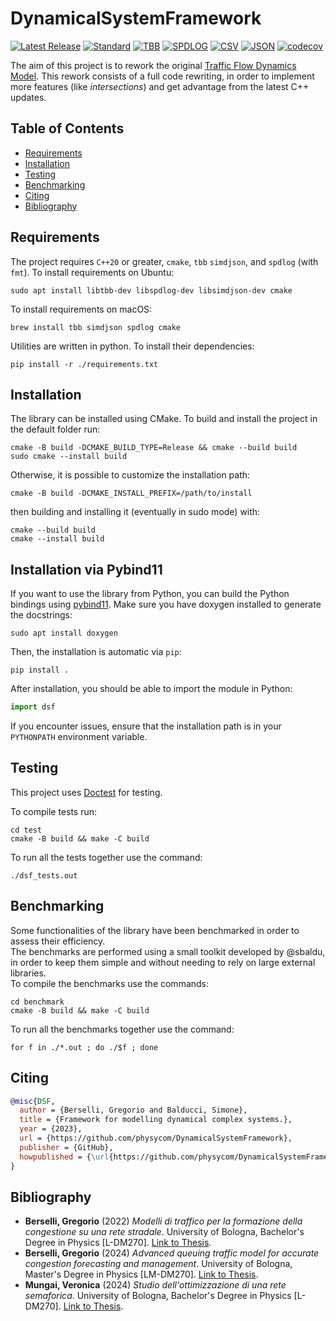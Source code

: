 # DynamicalSystemFramework
[![Latest Release](https://img.shields.io/github/v/release/physycom/DynamicalSystemFramework)](https://github.com/physycom/DynamicalSystemFramework/releases/latest)
[![Standard](https://img.shields.io/badge/C%2B%2B-20/23-blue.svg)](https://en.wikipedia.org/wiki/C%2B%2B#Standardization)
[![TBB](https://img.shields.io/badge/TBB-2021.11.0-blue.svg)](https://github.com/oneapi-src/oneTBB)
[![SPDLOG](https://img.shields.io/badge/spdlog-1.12.0-blue.svg)](https://github.com/gabime/spdlog)
[![CSV](https://img.shields.io/badge/CSVparser-2.3.0-blue.svg)](https://github.com/vincentlaucsb/csv-parser)
[![JSON](https://img.shields.io/badge/simdjson-3.6.4-blue.svg)](https://github.com/simdjson/simdjson)
[![codecov](https://codecov.io/gh/physycom/DynamicalSystemFramework/graph/badge.svg?token=JV53J6IUJ3)](https://codecov.io/gh/physycom/DynamicalSystemFramework)

The aim of this project is to rework the original [Traffic Flow Dynamics Model](https://github.com/Grufoony/TrafficFlowDynamicsModel).
This rework consists of a full code rewriting, in order to implement more features (like *intersections*) and get advantage from the latest C++ updates.

## Table of Contents
- [Requirements](#requirements)
- [Installation](#installation)
- [Testing](#testing)
- [Benchmarking](#benchmarking)
- [Citing](#citing)
- [Bibliography](#bibliography)

## Requirements

The project requires `C++20` or greater, `cmake`, `tbb` `simdjson`, and `spdlog` (with `fmt`).
To install requirements on Ubuntu:
```shell
sudo apt install libtbb-dev libspdlog-dev libsimdjson-dev cmake
```
To install requirements on macOS:
```shell
brew install tbb simdjson spdlog cmake
```

Utilities are written in python. To install their dependencies:
```shell
pip install -r ./requirements.txt
```

## Installation
The library can be installed using CMake. To build and install the project in the default folder run:
```shell
cmake -B build -DCMAKE_BUILD_TYPE=Release && cmake --build build
sudo cmake --install build
```
Otherwise, it is possible to customize the installation path:
```shell
cmake -B build -DCMAKE_INSTALL_PREFIX=/path/to/install
```
then building and installing it (eventually in sudo mode) with:
```shell
cmake --build build
cmake --install build
```

## Installation via Pybind11
If you want to use the library from Python, you can build the Python bindings using [pybind11](https://github.com/pybind/pybind11). Make sure you have doxygen installed to generate the docstrings:
```shell
sudo apt install doxygen
```

Then, the installation is automatic via `pip`:
```shell
pip install .
```

After installation, you should be able to import the module in Python:
```python
import dsf
```

If you encounter issues, ensure that the installation path is in your `PYTHONPATH` environment variable.

## Testing
This project uses [Doctest](https://github.com/doctest/doctest) for testing.

To compile tests run:
```shell
cd test
cmake -B build && make -C build
```
To run all the tests together use the command:
```shell
./dsf_tests.out
```

## Benchmarking
Some functionalities of the library have been benchmarked in order to assess their efficiency.  
The benchmarks are performed using a small toolkit developed by @sbaldu, in order to keep them simple and
without needing to rely on large external libraries.  
To compile the benchmarks use the commands:
```shell
cd benchmark
cmake -B build && make -C build
```
To run all the benchmarks together use the command:
```shell
for f in ./*.out ; do ./$f ; done
```

## Citing

```BibTex
@misc{DSF,
  author = {Berselli, Gregorio and Balducci, Simone},
  title = {Framework for modelling dynamical complex systems.},
  year = {2023},
  url = {https://github.com/physycom/DynamicalSystemFramework},
  publisher = {GitHub},
  howpublished = {\url{https://github.com/physycom/DynamicalSystemFramework}}
}
```

## Bibliography
- **Berselli, Gregorio** (2022) *Modelli di traffico per la formazione della congestione su una rete stradale*. University of Bologna, Bachelor's Degree in Physics [L-DM270]. [Link to Thesis](https://amslaurea.unibo.it/id/eprint/26332/).
- **Berselli, Gregorio** (2024) *Advanced queuing traffic model for accurate congestion forecasting and management*. University of Bologna, Master's Degree in Physics [LM-DM270]. [Link to Thesis](https://amslaurea.unibo.it/id/eprint/32191/).
- **Mungai, Veronica** (2024) *Studio dell'ottimizzazione di una rete semaforica*. University of Bologna, Bachelor's Degree in Physics [L-DM270]. [Link to Thesis](https://amslaurea.unibo.it/id/eprint/32525/).